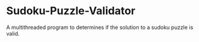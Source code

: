 # Sudoku-Puzzle-Validator
A multithreaded program to determines if the solution to a sudoku puzzle is valid.
